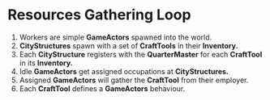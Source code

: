 # Resources Gathering Loop

1. Workers are simple **GameActors** spawned into the world.
2. **CityStructures** spawn with a set of **CraftTools** in their **Inventory.**
3. Each **CityStructure** registers with the **QuarterMaster** for each **CraftTool** in its **Inventory.**
4. Idle **GameActors** get assigned occupations at **CityStructures.**
5. Assigned **GameActors** will gather the **CraftTool** from their employer.
6. Each **CraftTool** defines a **GameActors** behaviour.



